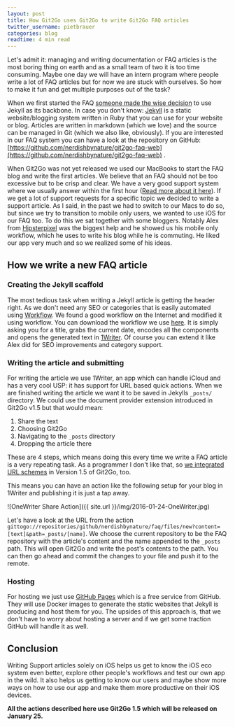 ```yaml
---
layout: post
title: How Git2Go uses Git2Go to write Git2Go FAQ articles
twitter_username: pietbrauer
categories: blog
readtime: 4 min read
---
```


Let's admit it: managing and writing documentation or FAQ articles is the most boring thing on earth and as a small team of two it is too time consuming. Maybe one day we will have an intern program where people write a lot of FAQ articles but for now we are stuck with ourselves. So how to make it fun and get multiple purposes out of the task?

When we first started the FAQ [someone made the wise decision](https://github.com/nerdishbynature/git2go-faq-web/commit/c878687f107e45c50ba1d31ced7cfb386e426121) to use Jekyll as its backbone. In case you don't know: [Jekyll](http://jekyllrb.com) is a static website/blogging system written in Ruby that you can use for your website or blog. Articles are written in markdown (which we love) and the source can be managed in Git (which we also like, obviously). If you are interested in our FAQ system you can have a look at the repository on GitHub: [https://github.com/nerdishbynature/git2go-faq-web](https://github.com/nerdishbynature/git2go-faq-web) .

When Git2Go was not yet released we used our MacBooks to start the FAQ blog and write the first articles. We believe that an FAQ should not be too excessive but to be crisp and clear. We have a very good support system where we usually answer within the first hour ([Read more about it here](http://building.git2go.com/2016/01/09/05-35-33-Support.html)). If we get a lot of support requests for a specific topic we decided to write a support article. As I said, in the past we had to switch to our Macs to do so, but since we try to transition to mobile only users, we wanted to use iOS for our FAQ too. To do this we sat together with some bloggers. Notably Alex from [Hipsterpixel](http://hipsterpixel.com) was the biggest help and he showed us his mobile only workflow, which he uses to write his blog while he is commuting. He liked our app very much and so we realized some of his ideas.

## How we write a new FAQ article

### Creating the Jekyll scaffold

The most tedious task when writing a Jekyll article is getting the header right. As we don't need any SEO or categories that is easily automated using [Workflow](https://workflow.is/). We found a good workflow on the Internet and modified it using workflow. You can download the workflow we use [here](https://workflow.is/workflows/c1b3bc3cecaa48898d06e2381df104a0).  It is simply asking you for a title, grabs the current date, encodes all the components and opens the generated text in [1Writer](http://1writerapp.com/). Of course you can extend it like Alex did for SEO improvements and category support.

### Writing the article and submitting

For writing the article we use 1Writer, an app which can handle iCloud and has a very cool USP: it has support for URL based quick actions. When we are finished writing the article we want it to be saved in Jekylls `_posts/` directory. We could use the document provider extension introduced in Git2Go v1.5 but that would mean:

1. Share the text
2. Choosing Git2Go
3. Navigating to the `_posts` directory
4. Dropping the article there

These are 4 steps, which means doing this every time we write a FAQ article is a very repeating task. As a programmer I don't like that, so [we integrated URL schemes](http://faq.git2go.com/2016/01/24/How-to-use-URL-schemes.html) in Version 1.5 of Git2Go, too.

This means you can have an action like the following setup for your blog in 1Writer and publishing it is just a tap away.

![OneWriter Share Action]({{ site.url }}/img/2016-01-24-OneWriter.jpg)

Let's have a look at the URL from the action `gittogo://repositories/github/nerdishbynature/faq/files/new?content=[text]&path=_posts/[name]`. We choose the current repository to be the FAQ repository with the article's content and the name appended to the `_posts` path. This will open Git2Go and write the post's contents to the path. You can then go ahead and commit the changes to your file and push it to the remote.

### Hosting

For hosting we just use [GitHub Pages](https://pages.github.com) which is a free service from GitHub. They will use Docker images to generate the static websites that Jekyll is producing and host them for you. The upsides of this approach is, that we don't have to worry about hosting a server and if we get some traction GitHub will handle it as well.

## Conclusion

Writing Support articles solely on iOS helps us get to know the iOS eco system even better, explore other people's workflows and test our own app in the wild. It also helps us getting to know our users and maybe show more ways on how to use our app and make them more productive on their iOS devices.

**All the actions described here use Git2Go 1.5 which will be released on January 25.**
